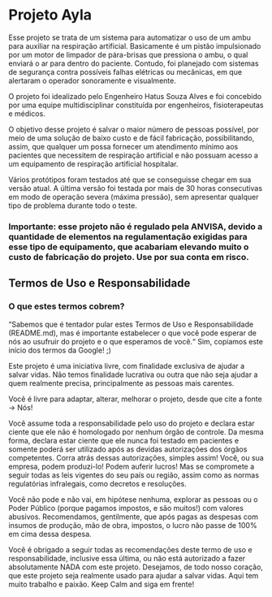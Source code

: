 # Projeto Ayla

Esse projeto se trata de um sistema para automatizar o uso de um ambu para auxiliar na respiração artificial. Basicamente é um pistão impulsionado por um motor de limpador de pára-brisas que pressiona o ambu, o qual enviará o ar para dentro do paciente. Contudo, foi planejado com sistemas de segurança contra possíveis falhas elétricas ou mecânicas, em que alertaram o operador sonoramente e visualmente.

O projeto foi idealizado pelo Engenheiro Hatus Souza Alves e foi concebido por uma equipe multidisciplinar constituída por engenheiros, fisioterapeutas e médicos.

O objetivo desse projeto é salvar o maior número de pessoas possível, por meio de uma solução de baixo custo e de fácil fabricação, possibilitando, assim, que qualquer um possa fornecer um atendimento mínimo aos pacientes que necessitem de respiração artificial e não possuam acesso a um equipamento de respiração artificial hospitalar.

Vários protótipos foram testados até que se conseguisse chegar em sua versão atual. A última versão foi testada por mais de 30 horas consecutivas em modo de operação severa (máxima pressão), sem apresentar qualquer tipo de problema durante todo o teste.

### Importante: esse projeto não é regulado pela ANVISA, devido a quantidade de elementos na regulamentação exigidas para esse tipo de equipamento, que acabariam elevando muito o custo de fabricação do projeto. Use por sua conta em risco.



## Termos de Uso e Responsabilidade

### O que estes termos cobrem?
“Sabemos que é tentador pular estes Termos de Uso e Responsabilidade (README.md), mas é
importante estabelecer o que você pode esperar de nós ao usufruir do projeto e o que
esperamos de você.“
Sim, copiamos este início dos termos da Google! ;)

Este projeto é uma iniciativa livre, com finalidade exclusiva de ajudar a salvar vidas. Não temos
finalidade lucrativa ou outra que não seja ajudar a quem realmente precisa, principalmente as
pessoas mais carentes.

Você é livre para adaptar, alterar, melhorar o projeto, desde que cite a fonte -> Nós!

Você assume toda a responsabilidade pelo uso do projeto e declara estar ciente que ele não é
homologado por nenhum órgão de controle. Da mesma forma, declara estar ciente que ele
nunca foi testado em pacientes e somente poderá ser utilizado após as devidas autorizações
dos órgãos competentes. Corra atrás dessas autorizações, simples assim!
Você, ou sua empresa, podem produzi-lo! Podem auferir lucros! Mas se compromete a seguir
todas as leis vigentes do seu país ou região, assim como as normas regulatórias infralegais, 
como decretos e resoluções.

Você não pode e não vai, em hipótese nenhuma, explorar as pessoas ou o Poder Público
(porque pagamos impostos, e são muitos!) com valores abusivos.
Recomendamos, gentilmente, que após pagas as despesas com insumos de produção, mão de
obra, impostos, o lucro não passe de 100% em cima dessa despesa.

Você é obrigado a seguir todas as recomendações deste termo de uso e responsabilidade,
inclusive essa última, ou não está autorizado a fazer absolutamente NADA com este projeto.
Desejamos, de todo nosso coração, que este projeto seja realmente usado para ajudar a salvar
vidas. Aqui tem muito trabalho e paixão. Keep Calm and siga em frente!
